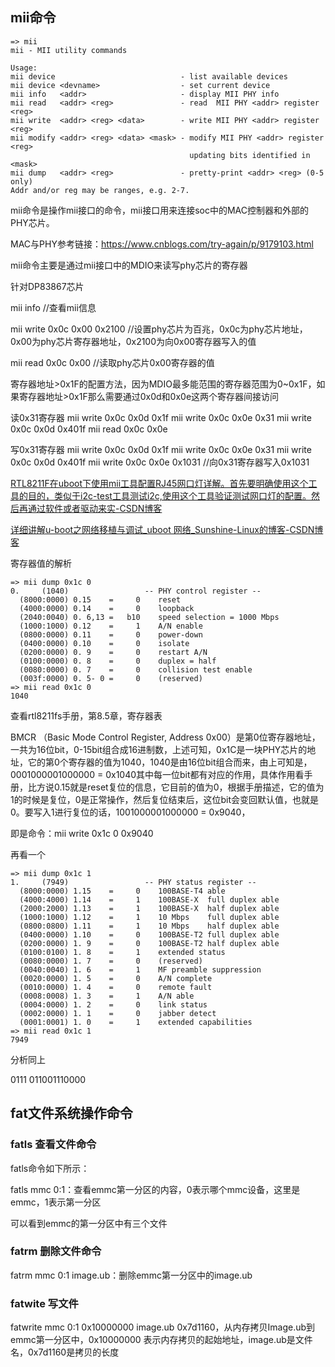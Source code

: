 ## mii命令

```shell
=> mii
mii - MII utility commands

Usage:
mii device                            - list available devices
mii device <devname>                  - set current device
mii info   <addr>                     - display MII PHY info
mii read   <addr> <reg>               - read  MII PHY <addr> register <reg>
mii write  <addr> <reg> <data>        - write MII PHY <addr> register <reg>
mii modify <addr> <reg> <data> <mask> - modify MII PHY <addr> register <reg>
                                        updating bits identified in <mask>
mii dump   <addr> <reg>               - pretty-print <addr> <reg> (0-5 only)
Addr and/or reg may be ranges, e.g. 2-7.
```

mii命令是操作mii接口的命令，mii接口用来连接soc中的MAC控制器和外部的PHY芯片。

MAC与PHY参考链接：https://www.cnblogs.com/try-again/p/9179103.html

mii命令主要是通过mii接口中的MDIO来读写phy芯片的寄存器

针对DP83867芯片

mii info //查看mii信息

mii write 0x0c 0x00 0x2100 //设置phy芯片为百兆，0x0c为phy芯片地址，0x00为phy芯片寄存器地址，0x2100为向0x00寄存器写入的值

mii read 0x0c 0x00 //读取phy芯片0x00寄存器的值

寄存器地址>0x1F的配置方法，因为MDIO最多能范围的寄存器范围为0~0x1F，如果寄存器地址>0x1F那么需要通过0x0d和0x0e这两个寄存器间接访问

读0x31寄存器
mii write 0x0c 0x0d 0x1f
mii write 0x0c 0x0e 0x31
mii write 0x0c 0x0d 0x401f
mii read 0x0c 0x0e

写0x31寄存器
mii write 0x0c 0x0d 0x1f
mii write 0x0c 0x0e 0x31
mii write 0x0c 0x0d 0x401f
mii write 0x0c 0x0e 0x1031 //向0x31寄存器写入0x1031

[RTL8211F在uboot下使用mii工具配置RJ45网口灯详解。首先要明确使用这个工具的目的，类似于i2c-test工具测试i2c,使用这个工具验证测试网口灯的配置。然后再通过软件或者驱动来实-CSDN博客](https://blog.csdn.net/qq_42608012/article/details/128633417)



[详细讲解u-boot之网络移植与调试_uboot 网络_Sunshine-Linux的博客-CSDN博客](https://blog.csdn.net/Wang_XB_3434/article/details/130817581)



寄存器值的解析

```
=> mii dump 0x1c 0
0.     (1040)                 -- PHY control register --
  (8000:0000) 0.15    =     0    reset
  (4000:0000) 0.14    =     0    loopback
  (2040:0040) 0. 6,13 =   b10    speed selection = 1000 Mbps
  (1000:1000) 0.12    =     1    A/N enable
  (0800:0000) 0.11    =     0    power-down
  (0400:0000) 0.10    =     0    isolate
  (0200:0000) 0. 9    =     0    restart A/N
  (0100:0000) 0. 8    =     0    duplex = half
  (0080:0000) 0. 7    =     0    collision test enable
  (003f:0000) 0. 5- 0 =     0    (reserved)
=> mii read 0x1c 0
1040
```

查看rtl8211fs手册，第8.5章，寄存器表

BMCR （Basic Mode Control Register, Address 0x00）是第0位寄存器地址，一共为16位bit，0-15bit组合成16进制数，上述可知，0x1C是一块PHY芯片的地址，它的第0个寄存器的值为1040，1040是由16位bit组合而来，由上可知是，0001000001000000 = 0x1040其中每一位bit都有对应的作用，具体作用看手册，比方说0.15就是reset复位的信息，它目前的值为0，根据手册描述，它的值为1的时候是复位，0是正常操作，然后复位结束后，这位bit会变回默认值，也就是0。要写入1进行复位的话，1001000001000000 = 0x9040，

即是命令：mii write 0x1c 0 0x9040

再看一个

```
=> mii dump 0x1c 1
1.     (7949)                 -- PHY status register --
  (8000:0000) 1.15    =     0    100BASE-T4 able
  (4000:4000) 1.14    =     1    100BASE-X  full duplex able
  (2000:2000) 1.13    =     1    100BASE-X  half duplex able
  (1000:1000) 1.12    =     1    10 Mbps    full duplex able
  (0800:0800) 1.11    =     1    10 Mbps    half duplex able
  (0400:0000) 1.10    =     0    100BASE-T2 full duplex able
  (0200:0000) 1. 9    =     0    100BASE-T2 half duplex able
  (0100:0100) 1. 8    =     1    extended status
  (0080:0000) 1. 7    =     0    (reserved)
  (0040:0040) 1. 6    =     1    MF preamble suppression
  (0020:0000) 1. 5    =     0    A/N complete
  (0010:0000) 1. 4    =     0    remote fault
  (0008:0008) 1. 3    =     1    A/N able
  (0004:0000) 1. 2    =     0    link status
  (0002:0000) 1. 1    =     0    jabber detect
  (0001:0001) 1. 0    =     1    extended capabilities
=> mii read 0x1c 1
7949
```

分析同上

0111 011001110000



## fat文件系统操作命令

### fatls 查看文件命令

fatls命令如下所示：

fatls mmc 0:1：查看emmc第一分区的内容，0表示哪个mmc设备，这里是emmc，1表示第一分区

可以看到emmc的第一分区中有三个文件

### fatrm 删除文件命令

fatrm mmc 0:1 image.ub：删除emmc第一分区中的image.ub

### fatwite 写文件

fatwrite mmc 0:1 0x10000000 image.ub 0x7d1160，从内存拷贝Image.ub到emmc第一分区中，0x10000000 表示内存拷贝的起始地址，image.ub是文件名，0x7d1160是拷贝的长度



